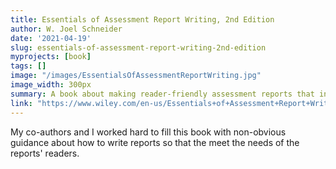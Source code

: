 ```yaml
---
title: Essentials of Assessment Report Writing, 2nd Edition
author: W. Joel Schneider
date: '2021-04-19'
slug: essentials-of-assessment-report-writing-2nd-edition
myprojects: [book]
tags: []
image: "/images/EssentialsOfAssessmentReportWriting.jpg"
image_width: 300px
summary: A book about making reader-friendly assessment reports that instill hope and promote change.
link: "https://www.wiley.com/en-us/Essentials+of+Assessment+Report+Writing%2C+2nd+Edition-p-9781119218753"
---
```


My co-authors and I worked hard to fill this book with non-obvious guidance about how to write reports so that the meet the needs of the reports' readers.